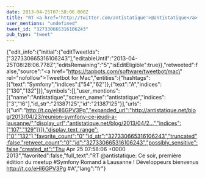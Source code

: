 ```yaml
---
date: 2013-04-25T07:58:06.000Z
title: "RT <a href='http://twitter.com/antistatique'>@antistatique</a>: Ce soir, première édition du meetup #Symfony Romand à Lausanne !  Développeurs bienvenus http://t.co/eHI6GPV3Pg #A″"
user_mentions: "undefined"
tweet_id: "327330665316106243"
pub_type: "tweet"
---
```

{"edit_info":{"initial":{"editTweetIds":["327330665316106243"],"editableUntil":"2013-04-25T08:28:06.778Z","editsRemaining":"5","isEditEligible":true}},"retweeted":false,"source":"<a href=\"https://tapbots.com/software/tweetbot/mac\" rel=\"nofollow\">Tweetbot for Mac</a>","entities":{"hashtags":[{"text":"Symfony","indices":["54","62"]},{"text":"A","indices":["130","132"]}],"symbols":[],"user_mentions":[{"name":"Antistatique","screen_name":"antistatique","indices":["3","16"],"id_str":"21387125","id":"21387125"}],"urls":[{"url":"http://t.co/eHI6GPV3Pg","expanded_url":"http://antistatique.net/blog/2013/04/23/reunion-symfony-ce-jeudi-a-lausanne/","display_url":"antistatique.net/blog/2013/04/2…","indices":["107","129"]}]},"display_text_range":["0","132"],"favorite_count":"0","id_str":"327330665316106243","truncated":false,"retweet_count":"0","id":"327330665316106243","possibly_sensitive":false,"created_at":"Thu Apr 25 07:58:06 +0000 2013","favorited":false,"full_text":"RT @antistatique: Ce soir, première édition du meetup #Symfony Romand à Lausanne !  Développeurs bienvenus http://t.co/eHI6GPV3Pg #A","lang":"fr"}
